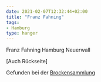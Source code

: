 ```yaml
---
date: 2021-02-07T12:32:44+02:00
title: "Franz Fahning"
tags:
- Hamburg
type: hanger
---
```

Franz Fahning Hamburg Neuerwall

[Auch Rückseite]

<div class="source">Gefunden bei der <a href="https://www.neue-arbeit-brockensammlung.de/geschaefte/gebrauchtmoebelkaufhaus/">Brockensammlung</a></div>
